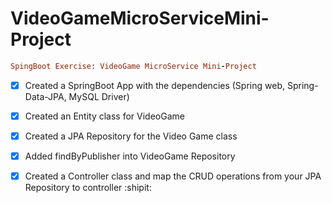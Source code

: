 
# VideoGameMicroServiceMini-Project 

```ruby 
SpingBoot Exercise: VideoGame MicroService Mini-Project 
```
 

- [x] Created a SpringBoot App with the dependencies (Spring web, Spring-Data-JPA, MySQL Driver)
- [x] Created an Entity class for VideoGame
- [x] Created a JPA Repository for the Video Game class
- [x] Added findByPublisher into VideoGame Repository
- [x] Created a Controller class and map the CRUD operations from your JPA Repository to controller :shipit:
    

    
 
